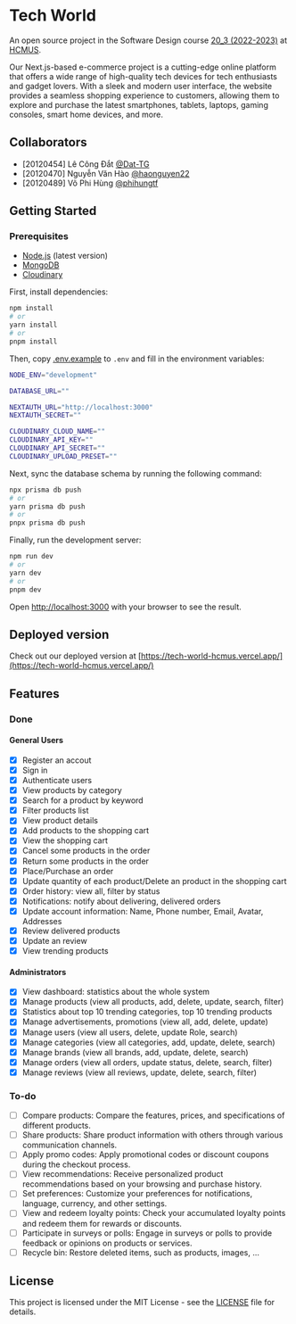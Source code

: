 # Tech World

An open source project in the Software Design course [20_3 (2022-2023)](https://courses.fit.hcmus.edu.vn/course/view.php?id=3622) at [HCMUS](https://www.hcmus.edu.vn/).

Our Next.js-based e-commerce project is a cutting-edge online platform that offers a wide range of high-quality tech devices for tech enthusiasts and gadget lovers. With a sleek and modern user interface, the website provides a seamless shopping experience to customers, allowing them to explore and purchase the latest smartphones, tablets, laptops, gaming consoles, smart home devices, and more.

## Collaborators

-   [20120454] Lê Công Đắt [@Dat-TG](https://github.com/Dat-TG)
-   [20120470] Nguyễn Văn Hào [@haonguyen22](https://github.com/haonguyen22)
-   [20120489] Võ Phi Hùng [@phihungtf](https://github.com/phihungtf)

## Getting Started

### Prerequisites

-   [Node.js](https://nodejs.org/en/) (latest version)
-   [MongoDB](https://www.mongodb.com/)
-   [Cloudinary](https://cloudinary.com/)

First, install dependencies:

```bash
npm install
# or
yarn install
# or
pnpm install
```

Then, copy [.env.example](.env.example) to `.env` and fill in the environment variables:

```bash
NODE_ENV="development"

DATABASE_URL=""

NEXTAUTH_URL="http://localhost:3000"
NEXTAUTH_SECRET=""

CLOUDINARY_CLOUD_NAME=""
CLOUDINARY_API_KEY=""
CLOUDINARY_API_SECRET=""
CLOUDINARY_UPLOAD_PRESET=""
```

Next, sync the database schema by running the following command:

```bash
npx prisma db push
# or
yarn prisma db push
# or
pnpx prisma db push
```

Finally, run the development server:

```bash
npm run dev
# or
yarn dev
# or
pnpm dev
```

Open [http://localhost:3000](http://localhost:3000) with your browser to see the result.

## Deployed version

Check out our deployed version at [https://tech-world-hcmus.vercel.app/](https://tech-world-hcmus.vercel.app/)

## Features

### Done
#### General Users
-   [x] Register an accout
-   [x] Sign in
-   [x] Authenticate users
-   [x] View products by category
-   [x] Search for a product by keyword
-   [x] Filter products list 
-   [x] View product details
-   [x] Add products to the shopping cart
-   [x] View the shopping cart
-   [x] Cancel some products in the order
-   [x] Return some products in the order
-   [x] Place/Purchase an order
-   [x] Update quantity of each product/Delete an product in the shopping cart
-   [x] Order history: view all, filter by status
-   [x] Notifications: notify about delivering, delivered orders  
-   [x] Update account information: Name, Phone number, Email, Avatar, Addresses
-   [x] Review delivered products
-   [x] Update an review
-   [x] View trending products
#### Administrators
-   [x] View dashboard: statistics about the whole system
-   [x] Manage products (view all products, add, delete, update, search, filter)
-   [x] Statistics about top 10 trending categories, top 10 trending products 
-   [x] Manage advertisements, promotions (view all, add, delete, update)
-   [x] Manage users (view all users, delete, update Role, search)
-   [x] Manage categories (view all categories, add, update, delete, search)
-   [x] Manage brands (view all brands, add, update, delete, search)
-   [x] Manage orders (view all orders, update status, delete, search, filter)
-   [x] Manage reviews (view all reviews, update, delete, search, filter)

### To-do

-   [ ] Compare products: Compare the features, prices, and specifications of different products.
-   [ ] Share products: Share product information with others through various communication channels.
-   [ ] Apply promo codes: Apply promotional codes or discount coupons during the checkout process.
-   [ ] View recommendations: Receive personalized product recommendations based on your browsing and purchase history.
-   [ ] Set preferences: Customize your preferences for notifications, language, currency, and other settings.
-   [ ] View and redeem loyalty points: Check your accumulated loyalty points and redeem them for rewards or discounts.
-   [ ] Participate in surveys or polls: Engage in surveys or polls to provide feedback or opinions on products or services.
-   [ ] Recycle bin: Restore deleted items, such as products, images, ...

## License

This project is licensed under the MIT License - see the [LICENSE](LICENSE.md) file for details.
